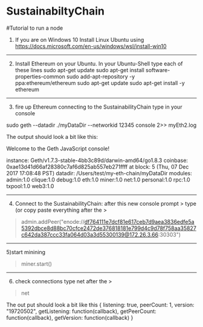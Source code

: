 # SustainabiltyChain
#Tutorial to run a node

1) If you are on Windows 10 Install Linux Ubuntu using https://docs.microsoft.com/en-us/windows/wsl/install-win10
------------------------------------------
2) Install Ethereum on your Ubuntu. In your Ubuntu-Shell type each of these lines
sudo apt-get update
sudo apt-get install software-properties-common
sudo add-apt-repository -y ppa:ethereum/ethereum
sudo apt-get update
sudo apt-get install -y ethereum
------------------------------------------
3) fire up Ethereum connecting to the SustainabilityChain type in your console

sudo geth --datadir ./myDataDir --networkid 12345  console 2>> myEth2.log

The output should look a bit like this:

Welcome to the Geth JavaScript console!

instance: Geth/v1.7.3-stable-4bb3c89d/darwin-amd64/go1.8.3
coinbase: 0xae13d41d66af28380c7af6d825ab557eb271ffff
at block: 5 (Thu, 07 Dec 2017 17:08:48 PST)
datadir: /Users/test/my-eth-chain/myDataDir
modules: admin:1.0 clique:1.0 debug:1.0 eth:1.0 miner:1.0 net:1.0 personal:1.0 rpc:1.0 txpool:1.0 web3:1.0
>

------------------------------------------
4) Connect to the SustainabilityChain: after this new console prompt > type (or copy paste everything after the >

> admin.addPeer("enode://df764111e7dcf81e617ceb7d9aea3836edfe5a5392dbce8d88bc70cfce2472de376818181e799d4c9d78f758aa35827c642da387ccc33fa064d03a3d55300139@172.26.3.66:30303")

------------------------------------------
5)start minining
>miner.start()
------------------------------------------
6) check connections type net after the >
>net

The out put should look a bit like this 
{
  listening: true,
  peerCount: 1,
  version: "19720502",
  getListening: function(callback),
  getPeerCount: function(callback),
  getVersion: function(callback)
}






